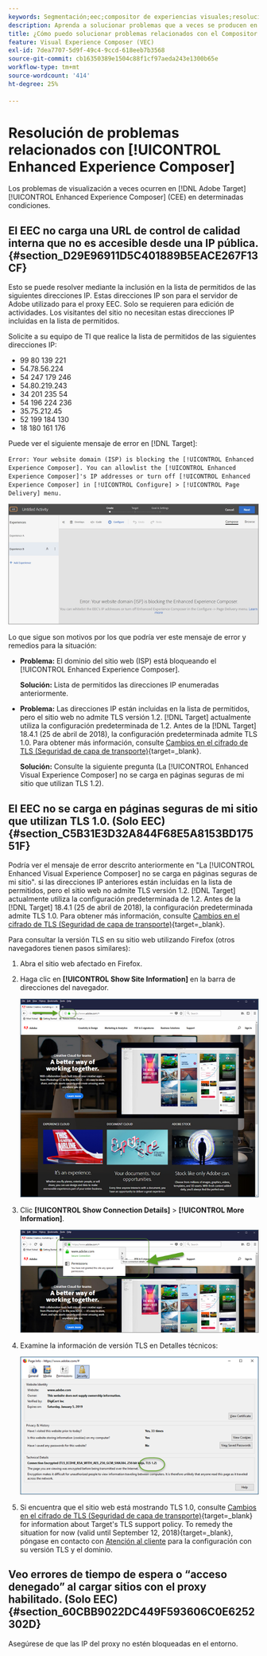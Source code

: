 ```yaml
---
keywords: Segmentación;eec;compositor de experiencias visuales;resolución de problemas del compositor de experiencias mejorado;resolución de problemas
description: Aprenda a solucionar problemas que a veces se producen en el Adobe [!DNL Target] Compositor de experiencias mejorado (EEC) bajo ciertas condiciones.
title: ¿Cómo puedo solucionar problemas relacionados con el Compositor de experiencias mejorado?
feature: Visual Experience Composer (VEC)
exl-id: 7dea7707-5d9f-49c4-9ccd-618eeb7b3568
source-git-commit: cb16350389e1504c88f1cf97aeda243e1300b65e
workflow-type: tm+mt
source-wordcount: '414'
ht-degree: 25%

---
```


# Resolución de problemas relacionados con [!UICONTROL Enhanced Experience Composer]

Los problemas de visualización a veces ocurren en [!DNL Adobe Target] [!UICONTROL Enhanced Experience Composer] (CEE) en determinadas condiciones.

## El EEC no carga una URL de control de calidad interna que no es accesible desde una IP pública. {#section_D29E96911D5C401889B5EACE267F13CF}

Esto se puede resolver mediante la inclusión en la lista de permitidos de las siguientes direcciones IP. Estas direcciones IP son para el servidor de Adobe utilizado para el proxy EEC. Solo se requieren para edición de actividades. Los visitantes del sitio no necesitan estas direcciones IP incluidas en la lista de permitidos.

Solicite a su equipo de TI que realice la lista de permitidos de las siguientes direcciones IP:

* 99 80 139 221
* 54.78.56.224
* 54 247 179 246
* 54.80.219.243
* 34 201 235 54
* 54 196 224 236
* 35.75.212.45
* 52 199 184 130
* 18 180 161 176

Puede ver el siguiente mensaje de error en [!DNL Target]:

`Error: Your website domain (ISP) is blocking the [!UICONTROL Enhanced Experience Composer]. You can allowlist the [!UICONTROL Enhanced Experience Composer]'s IP addresses or turn off [!UICONTROL Enhanced Experience Composer] in [!UICONTROL Configure] > [!UICONTROL Page Delivery] menu.`

![Imagen EEC_error](assets/EEC_error.png)

Lo que sigue son motivos por los que podría ver este mensaje de error y remedios para la situación:

* **Problema:** El dominio del sitio web (ISP) está bloqueando el [!UICONTROL Enhanced Experience Composer].

  **Solución:** Lista de permitidos las direcciones IP enumeradas anteriormente.

* **Problema:** Las direcciones IP están incluidas en la lista de permitidos, pero el sitio web no admite TLS versión 1.2. [!DNL Target] actualmente utiliza la configuración predeterminada de 1.2. Antes de la [!DNL Target] 18.4.1 (25 de abril de 2018), la configuración predeterminada admite TLS 1.0. Para obtener más información, consulte [Cambios en el cifrado de TLS (Seguridad de capa de transporte)](https://experienceleague.adobe.com/docs/target-dev/developer/implementation/tls-transport-layer-security-encryption.html){target=_blank}.

  **Solución:** Consulte la siguiente pregunta (La [!UICONTROL Enhanced Visual Experience Composer] no se carga en páginas seguras de mi sitio que utilizan TLS 1.2).

## El EEC no se carga en páginas seguras de mi sitio que utilizan TLS 1.0. (Solo EEC)   {#section_C5B31E3D32A844F68E5A8153BD17551F}

Podría ver el mensaje de error descrito anteriormente en &quot;La [!UICONTROL Enhanced Visual Experience Composer] no se carga en páginas seguras de mi sitio&quot;. si las direcciones IP anteriores están incluidas en la lista de permitidos, pero el sitio web no admite TLS versión 1.2. [!DNL Target] actualmente utiliza la configuración predeterminada de 1.2. Antes de la [!DNL Target] 18.4.1 (25 de abril de 2018), la configuración predeterminada admite TLS 1.0. Para obtener más información, consulte [Cambios en el cifrado de TLS (Seguridad de capa de transporte)](https://experienceleague.adobe.com/docs/target-dev/developer/implementation/tls-transport-layer-security-encryption.html){target=_blank}.

Para consultar la versión TLS en su sitio web utilizando Firefox (otros navegadores tienen pasos similares):

1. Abra el sitio web afectado en Firefox.
1. Haga clic en **[!UICONTROL Show Site Information]** en la barra de direcciones del navegador.

   ![imagen firefox_more_info](assets/firefox_more_info.png)

1. Clic **[!UICONTROL Show Connection Details]** > **[!UICONTROL More Information]**.

   ![imagen firefox_more_info_2](assets/firefox_more_info_2.png)

1. Examine la información de versión TLS en Detalles técnicos:

   ![imagen firefox_more_info_3](assets/firefox_more_info_3.png)

1. Si encuentra que el sitio web está mostrando TLS 1.0, consulte [Cambios en el cifrado de TLS (Seguridad de capa de transporte)](https://experienceleague.adobe.com/docs/target-dev/developer/implementation/tls-transport-layer-security-encryption.html){target=_blank} for information about Target's TLS support policy. To remedy the situation for now (valid until September 12, 2018){target=_blank}, póngase en contacto con [Atención al cliente](/help/main/cmp-resources-and-contact-information.md#reference_ACA3391A00EF467B87930A450050077C) para la configuración con su versión TLS y el dominio.

## Veo errores de tiempo de espera o “acceso denegado” al cargar sitios con el proxy habilitado. (Solo EEC)   {#section_60CBB9022DC449F593606C0E6252302D}

Asegúrese de que las IP del proxy no estén bloqueadas en el entorno.
